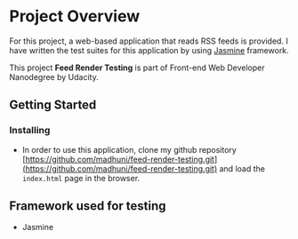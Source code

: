 # Project Overview

For this project, a web-based application that reads RSS feeds is provided. I have written the test suites for this application by using [Jasmine](http://jasmine.github.io/) framework.

This project **Feed Render Testing** is part of Front-end Web Developer Nanodegree by Udacity.

## Getting Started

### Installing

* In order to use this application, clone my github repository [https://github.com/madhuni/feed-render-testing.git](https://github.com/madhuni/feed-render-testing.git) and load the ```index.html``` page in the browser.

## Framework used for testing

* Jasmine
